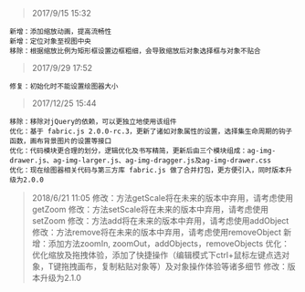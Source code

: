 > 2017/9/15 15:32

    新增：添加缩放动画，提高流畅性
    新增：定位对象至视图中央
    移除：根据缩放比例为矩形框设置边框粗细，会导致缩放后对象选择框与对象不贴合


> 2017/9/29 17:52

    修复：初始化时不能设置绘图器大小

> 2017/12/25 15:44

    移除：移除对jQuery的依赖，可以更独立地使用该组件
    优化：基于 fabric.js 2.0.0-rc.3，更新了诸如对象属性的设置，选择集生命周期的钩子函数，画布背景图片的设置等接口
    优化：代码模块更合理的划分，逻辑优化及书写精简，更新后由三个模块组成：ag-img-drawer.js、ag-img-larger.js、ag-img-dragger.js及ag-img-drawer.css
    优化：现在绘图器相关代码与第三方库 fabric.js 做了合并打包，更方便引入，同时版本升级为2.0.0
    
> 2018/6/21 11:05
    修改：方法getScale将在未来的版本中弃用，请考虑使用getZoom
    修改：方法setScale将在未来的版本中弃用，请考虑使用setZoom
    修改：方法add将在未来的版本中弃用，请考虑使用addObject
    修改：方法remove将在未来的版本中弃用，请考虑使用removeObject
    新增：添加方法zoomIn, zoomOut，addObjects，removeObjects
    优化：优化缩放及拖拽体验，添加了快捷操作（编辑模式下ctrl+鼠标左键点选对象，T键拖拽画布，复制粘贴对象等）及对象操作体验等诸多细节
    修改：版本升级为2.1.0
    
